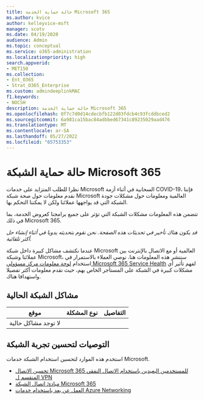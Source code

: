 ```yaml
---
title: حالة حماية الخدمة Microsoft 365
ms.author: kvice
author: kelleyvice-msft
manager: scotv
ms.date: 04/19/2020
audience: Admin
ms.topic: conceptual
ms.service: o365-administration
ms.localizationpriority: high
search.appverid:
- MET150
ms.collection:
- Ent_O365
- Strat_O365_Enterprise
ms.custom: admindeeplinkMAC
f1.keywords:
- NOCSH
description: حالة حماية الخدمة Microsoft 365
ms.openlocfilehash: 0f7c7d0d14cdecbfb122d03fdcb4c93fcddbced2
ms.sourcegitcommit: 6a981ca15bac84adbbed67341c89235029aad476
ms.translationtype: MT
ms.contentlocale: ar-SA
ms.lasthandoff: 05/27/2022
ms.locfileid: "65753353"
---
```

# <a name="microsoft-365-network-health-status"></a>حالة حماية الشبكة Microsoft 365

نظرا للطلب المتزايد على خدمات Microsoft السحابية في أثناء أزمة COVID-19، فإننا نقدم معلومات حول صحة شبكة Microsoft العالمية ومعلومات حول مشكلات جودة الشبكة التي قد يواجهها عملائنا ولكن لا يمكننا التحكم بها.

تتضمن هذه المعلومات مشكلات الشبكة التي تؤثر على جميع برامجنا كعروض الخدمة، بما في ذلك Microsoft 365.

_قد يكون هناك تأخير في تحديثات هذه الصفحة. نحن نقوم بتحديثه يدويا في أثناء إنشاء حل أكثر تلقائية._

عندما نكتشف مشاكل كبيرة داخل شبكة Microsoft العالمية أو مع الاتصال بالإنترنت بين عملائنا وشبكة Microsoft، سننشر هذه المعلومات هنا. نوصي العملاء بالاستمرار في استخدام <a href="https://go.microsoft.com/fwlink/p/?linkid=842900" target="_blank">لوحة معلومات مركز مسؤولي Microsoft 365 Service Health</a> لفهم تأثير أي مشكلات كبيرة في الشبكة على المستأجر الخاص بهم، حيث نقدم معلومات أكثر تفصيلا واستهدافا هناك.

## <a name="current-network-issues"></a>مشاكل الشبكة الحالية

| موقع | نوع المشكلة | التفاصيل |
| --- | --- | --- |
| لا توجد مشاكل حالية | | |

## <a name="recommendations-to-improve-network-experience"></a>التوصيات لتحسين تجربة الشبكة

استخدم هذه الموارد لتحسين استخدام الشبكة خدمات Microsoft.

- [تحسين الاتصال Microsoft 365 للمستخدمين البعيدين باستخدام الاتصال النفقي المنقسم ل VPN](microsoft-365-vpn-split-tunnel.md)
- [مبادئ اتصال الشبكة Microsoft 365](./microsoft-365-network-connectivity-principles.md)
- [العمل عن بعد باستخدام خدمات Azure Networking](/azure/networking/working-remotely-support)